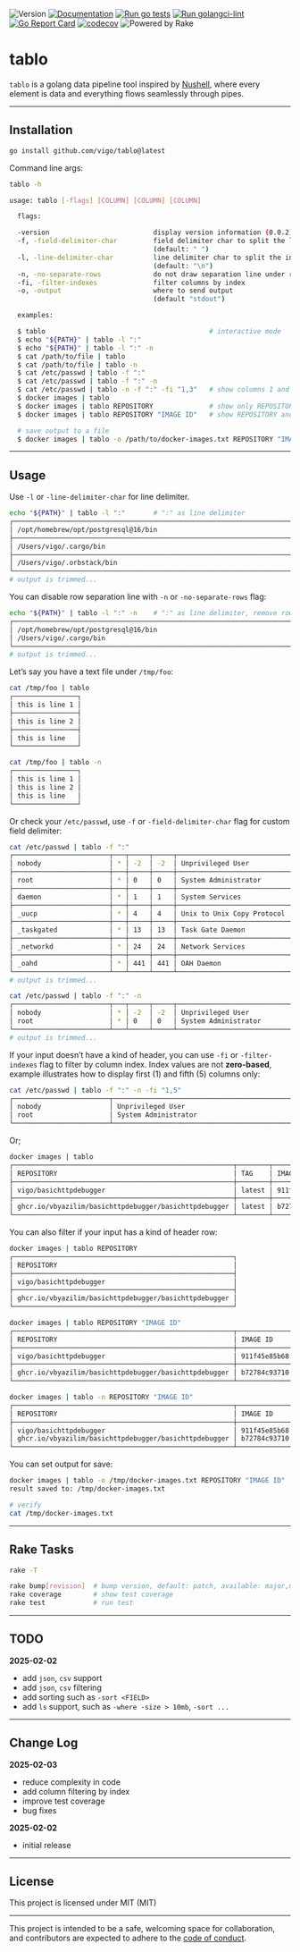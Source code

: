![Version](https://img.shields.io/badge/version-0.0.2-orange.svg)
[![Documentation](https://godoc.org/github.com/vigo/tablo?status.svg)](https://pkg.go.dev/github.com/vigo/tablo)
[![Run go tests](https://github.com/vigo/tablo/actions/workflows/go-test.yml/badge.svg)](https://github.com/vigo/tablo/actions/workflows/go-test.yml)
[![Run golangci-lint](https://github.com/vigo/tablo/actions/workflows/go-lint.yml/badge.svg)](https://github.com/vigo/tablo/actions/workflows/go-lint.yml)
[![Go Report Card](https://goreportcard.com/badge/github.com/vigo/tablo)](https://goreportcard.com/report/github.com/vigo/tablo)
[![codecov](https://codecov.io/github/vigo/tablo/graph/badge.svg?token=Q8ACC1DLGK)](https://codecov.io/github/vigo/tablo)
![Powered by Rake](https://img.shields.io/badge/powered_by-rake-blue?logo=ruby)

# tablo

`tablo` is a golang data pipeline tool inspired by [Nushell][001], where every
element is data and everything flows seamlessly through pipes.

---

## Installation

```bash
go install github.com/vigo/tablo@latest
```

Command line args:

```bash
tablo -h

usage: tablo [-flags] [COLUMN] [COLUMN] [COLUMN]

  flags:

  -version                          display version information (0.0.2)
  -f, -field-delimiter-char         field delimiter char to split the line input
                                    (default: " ")
  -l, -line-delimiter-char          line delimiter char to split the input
                                    (default: "\n")
  -n, -no-separate-rows             do not draw separation line under rows
  -fi, -filter-indexes              filter columns by index
  -o, -output                       where to send output
                                    (default "stdout")

  examples:

  $ tablo                                         # interactive mode
  $ echo "${PATH}" | tablo -l ":"
  $ echo "${PATH}" | tablo -l ":" -n
  $ cat /path/to/file | tablo
  $ cat /path/to/file | tablo -n
  $ cat /etc/passwd | tablo -f ":"
  $ cat /etc/passwd | tablo -f ":" -n
  $ cat /etc/passwd | tablo -n -f ":" -fi "1,3"   # show columns 1 and 3 only
  $ docker images | tablo
  $ docker images | tablo REPOSITORY              # show only REPOSITORY colum
  $ docker images | tablo REPOSITORY "IMAGE ID"   # show REPOSITORY and IMAGE ID colums

  # save output to a file
  $ docker images | tablo -o /path/to/docker-images.txt REPOSITORY "IMAGE ID"

```

---

## Usage

Use `-l` or `-line-delimiter-char` for line delimiter.

```bash
echo "${PATH}" | tablo -l ":"       # ":" as line delimiter
┌───────────────────────────────────────────────────────────────────────────────────┐
│ /opt/homebrew/opt/postgresql@16/bin                                               │
├───────────────────────────────────────────────────────────────────────────────────┤
│ /Users/vigo/.cargo/bin                                                            │
├───────────────────────────────────────────────────────────────────────────────────┤
│ /Users/vigo/.orbstack/bin                                                         │
└───────────────────────────────────────────────────────────────────────────────────┘
# output is trimmed...
```

You can disable row separation line with `-n` or `-no-separate-rows` flag:

```bash
echo "${PATH}" | tablo -l ":" -n    # ":" as line delimiter, remove row separation
┌───────────────────────────────────────────────────────────────────────────────────┐
│ /opt/homebrew/opt/postgresql@16/bin                                               │
│ /Users/vigo/.cargo/bin                                                            │
└───────────────────────────────────────────────────────────────────────────────────┘
# output is trimmed...
```

Let’s say you have a text file under `/tmp/foo`:

```bash
cat /tmp/foo | tablo
┌────────────────┐
│ this is line 1 │
├────────────────┤
│ this is line 2 │
├────────────────┤
│ this is line   │
└────────────────┘

cat /tmp/foo | tablo -n
┌────────────────┐
│ this is line 1 │
│ this is line 2 │
│ this is line   │
└────────────────┘
```

Or check your `/etc/passwd`, use `-f` or `-field-delimiter-char` flag for
custom field delimiter:

```bash
cat /etc/passwd | tablo -f ":"
┌────────────────────────┬───┬─────┬─────┬─────────────────────────────────────────────────┬───────────────────────────────┬──────────────────┐
│ nobody                 │ * │ -2  │ -2  │ Unprivileged User                               │ /var/empty                    │ /usr/bin/false   │
├────────────────────────┼───┼─────┼─────┼─────────────────────────────────────────────────┼───────────────────────────────┼──────────────────┤
│ root                   │ * │ 0   │ 0   │ System Administrator                            │ /var/root                     │ /bin/sh          │
├────────────────────────┼───┼─────┼─────┼─────────────────────────────────────────────────┼───────────────────────────────┼──────────────────┤
│ daemon                 │ * │ 1   │ 1   │ System Services                                 │ /var/root                     │ /usr/bin/false   │
├────────────────────────┼───┼─────┼─────┼─────────────────────────────────────────────────┼───────────────────────────────┼──────────────────┤
│ _uucp                  │ * │ 4   │ 4   │ Unix to Unix Copy Protocol                      │ /var/spool/uucp               │ /usr/sbin/uucico │
├────────────────────────┼───┼─────┼─────┼─────────────────────────────────────────────────┼───────────────────────────────┼──────────────────┤
│ _taskgated             │ * │ 13  │ 13  │ Task Gate Daemon                                │ /var/empty                    │ /usr/bin/false   │
├────────────────────────┼───┼─────┼─────┼─────────────────────────────────────────────────┼───────────────────────────────┼──────────────────┤
│ _networkd              │ * │ 24  │ 24  │ Network Services                                │ /var/networkd                 │ /usr/bin/false   │
├────────────────────────┼───┼─────┼─────┼─────────────────────────────────────────────────┼───────────────────────────────┼──────────────────┤
│ _oahd                  │ * │ 441 │ 441 │ OAH Daemon                                      │ /var/empty                    │ /usr/bin/false   │
└────────────────────────┴───┴─────┴─────┴─────────────────────────────────────────────────┴───────────────────────────────┴──────────────────┘
# output is trimmed...

cat /etc/passwd | tablo -f ":" -n
┌────────────────────────┬───┬─────┬─────┬─────────────────────────────────────────────────┬───────────────────────────────┬──────────────────┐
│ nobody                 │ * │ -2  │ -2  │ Unprivileged User                               │ /var/empty                    │ /usr/bin/false   │
│ root                   │ * │ 0   │ 0   │ System Administrator                            │ /var/root                     │ /bin/sh          │
└────────────────────────┴───┴─────┴─────┴─────────────────────────────────────────────────┴───────────────────────────────┴──────────────────┘
# output is trimmed...
```

If your input doesn’t have a kind of header, you can use `-fi` or `-filter-indexes`
flag to filter by column index. Index values are not **zero-based**, example
illustrates how to display first (1) and fifth (5) columns only:

```bash
cat /etc/passwd | tablo -f ":" -n -fi "1,5"
┌────────────────────────┬─────────────────────────────────────────────────┐
│ nobody                 │ Unprivileged User                               │
│ root                   │ System Administrator                            │
└────────────────────────┴─────────────────────────────────────────────────┘
```

Or;

```bash
docker images | tablo
┌───────────────────────────────────────────────────────┬────────┬──────────────┬──────────────┬────────┐
│ REPOSITORY                                            │ TAG    │ IMAGE ID     │ CREATED      │ SIZE   │
├───────────────────────────────────────────────────────┼────────┼──────────────┼──────────────┼────────┤
│ vigo/basichttpdebugger                                │ latest │ 911f45e85b68 │ 22 hours ago │ 12.7MB │
├───────────────────────────────────────────────────────┼────────┼──────────────┼──────────────┼────────┤
│ ghcr.io/vbyazilim/basichttpdebugger/basichttpdebugger │ latest │ b72784c93710 │ 22 hours ago │ 12.7MB │
└───────────────────────────────────────────────────────┴────────┴──────────────┴──────────────┴────────┘
```

You can also filter if your input has a kind of header row:

```bash
docker images | tablo REPOSITORY
┌───────────────────────────────────────────────────────┐
│ REPOSITORY                                            │
├───────────────────────────────────────────────────────┤
│ vigo/basichttpdebugger                                │
├───────────────────────────────────────────────────────┤
│ ghcr.io/vbyazilim/basichttpdebugger/basichttpdebugger │
└───────────────────────────────────────────────────────┘

docker images | tablo REPOSITORY "IMAGE ID"
┌───────────────────────────────────────────────────────┬──────────────┐
│ REPOSITORY                                            │ IMAGE ID     │
├───────────────────────────────────────────────────────┼──────────────┤
│ vigo/basichttpdebugger                                │ 911f45e85b68 │
├───────────────────────────────────────────────────────┼──────────────┤
│ ghcr.io/vbyazilim/basichttpdebugger/basichttpdebugger │ b72784c93710 │
└───────────────────────────────────────────────────────┴──────────────┘

docker images | tablo -n REPOSITORY "IMAGE ID"
┌───────────────────────────────────────────────────────┬──────────────┐
│ REPOSITORY                                            │ IMAGE ID     │
├───────────────────────────────────────────────────────┼──────────────┤
│ vigo/basichttpdebugger                                │ 911f45e85b68 │
│ ghcr.io/vbyazilim/basichttpdebugger/basichttpdebugger │ b72784c93710 │
└───────────────────────────────────────────────────────┴──────────────┘
```

You can set output for save:

```bash
docker images | tablo -o /tmp/docker-images.txt REPOSITORY "IMAGE ID"
result saved to: /tmp/docker-images.txt

# verify
cat /tmp/docker-images.txt
```

---

## Rake Tasks

```bash
rake -T

rake bump[revision]  # bump version, default: patch, available: major,minor,patch
rake coverage        # show test coverage
rake test            # run test
```

---

## TODO

**2025-02-02**

- add `json`, `csv` support
- add `json`, `csv` filtering
- add sorting such as `-sort <FIELD>`
- add `ls` support, such as `-where -size > 10mb`, `-sort ...`

---

## Change Log

**2025-02-03**

- reduce complexity in code
- add column filtering by index
- improve test coverage
- bug fixes

**2025-02-02**

- initial release

---

## License

This project is licensed under MIT (MIT)

---

This project is intended to be a safe, welcoming space for collaboration, and
contributors are expected to adhere to the [code of conduct][coc].

[coc]: https://github.com/vigo/tablo/blob/main/CODE_OF_CONDUCT.md
[001]: https://www.nushell.sh/